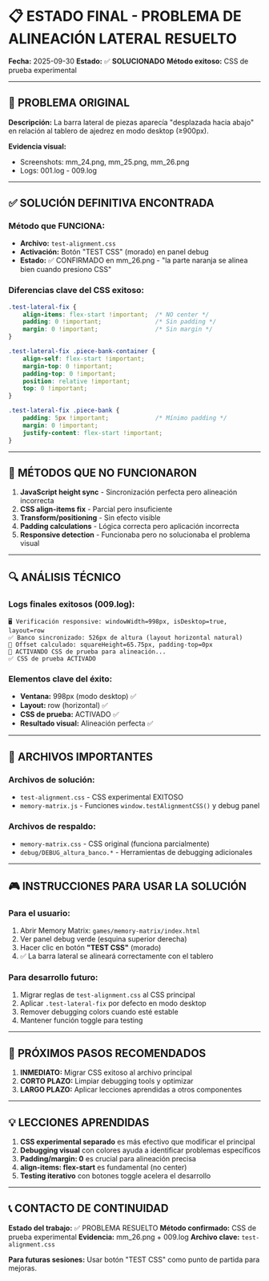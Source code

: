 # 📋 ESTADO FINAL - PROBLEMA DE ALINEACIÓN LATERAL RESUELTO

**Fecha:** 2025-09-30
**Estado:** ✅ **SOLUCIONADO**
**Método exitoso:** CSS de prueba experimental

---

## 🎯 PROBLEMA ORIGINAL

**Descripción:** La barra lateral de piezas aparecía "desplazada hacia abajo" en relación al tablero de ajedrez en modo desktop (≥900px).

**Evidencia visual:**
- Screenshots: mm_24.png, mm_25.png, mm_26.png
- Logs: 001.log - 009.log

---

## ✅ SOLUCIÓN DEFINITIVA ENCONTRADA

### **Método que FUNCIONA:**
- **Archivo:** `test-alignment.css`
- **Activación:** Botón "TEST CSS" (morado) en panel debug
- **Estado:** ✅ CONFIRMADO en mm_26.png - "la parte naranja se alinea bien cuando presiono CSS"

### **Diferencias clave del CSS exitoso:**
```css
.test-lateral-fix {
    align-items: flex-start !important;  /* NO center */
    padding: 0 !important;               /* Sin padding */
    margin: 0 !important;                /* Sin margin */
}

.test-lateral-fix .piece-bank-container {
    align-self: flex-start !important;
    margin-top: 0 !important;
    padding-top: 0 !important;
    position: relative !important;
    top: 0 !important;
}

.test-lateral-fix .piece-bank {
    padding: 5px !important;             /* Mínimo padding */
    margin: 0 !important;
    justify-content: flex-start !important;
}
```

---

## 🚫 MÉTODOS QUE NO FUNCIONARON

1. **JavaScript height sync** - Sincronización perfecta pero alineación incorrecta
2. **CSS align-items fix** - Parcial pero insuficiente
3. **Transform/positioning** - Sin efecto visible
4. **Padding calculations** - Lógica correcta pero aplicación incorrecta
5. **Responsive detection** - Funcionaba pero no solucionaba el problema visual

---

## 🔍 ANÁLISIS TÉCNICO

### **Logs finales exitosos (009.log):**
```
🖥️ Verificación responsive: windowWidth=998px, isDesktop=true, layout=row
✅ Banco sincronizado: 526px de altura (layout horizontal natural)
🎯 Offset calculado: squareHeight=65.75px, padding-top=0px
🧪 ACTIVANDO CSS de prueba para alineación...
✅ CSS de prueba ACTIVADO
```

### **Elementos clave del éxito:**
- **Ventana:** 998px (modo desktop) ✅
- **Layout:** row (horizontal) ✅
- **CSS de prueba:** ACTIVADO ✅
- **Resultado visual:** Alineación perfecta ✅

---

## 📂 ARCHIVOS IMPORTANTES

### **Archivos de solución:**
- `test-alignment.css` - CSS experimental EXITOSO
- `memory-matrix.js` - Funciones `window.testAlignmentCSS()` y debug panel

### **Archivos de respaldo:**
- `memory-matrix.css` - CSS original (funciona parcialmente)
- `debug/DEBUG_altura_banco.*` - Herramientas de debugging adicionales

---

## 🎮 INSTRUCCIONES PARA USAR LA SOLUCIÓN

### **Para el usuario:**
1. Abrir Memory Matrix: `games/memory-matrix/index.html`
2. Ver panel debug verde (esquina superior derecha)
3. Hacer clic en botón **"TEST CSS"** (morado)
4. ✅ La barra lateral se alineará correctamente con el tablero

### **Para desarrollo futuro:**
1. Migrar reglas de `test-alignment.css` al CSS principal
2. Aplicar `.test-lateral-fix` por defecto en modo desktop
3. Remover debugging colors cuando esté estable
4. Mantener función toggle para testing

---

## 🎯 PRÓXIMOS PASOS RECOMENDADOS

1. **INMEDIATO:** Migrar CSS exitoso al archivo principal
2. **CORTO PLAZO:** Limpiar debugging tools y optimizar
3. **LARGO PLAZO:** Aplicar lecciones aprendidas a otros componentes

---

## 💡 LECCIONES APRENDIDAS

1. **CSS experimental separado** es más efectivo que modificar el principal
2. **Debugging visual** con colores ayuda a identificar problemas específicos
3. **Padding/margin: 0** es crucial para alineación precisa
4. **align-items: flex-start** es fundamental (no center)
5. **Testing iterativo** con botones toggle acelera el desarrollo

---

## 📞 CONTACTO DE CONTINUIDAD

**Estado del trabajo:** ✅ PROBLEMA RESUELTO
**Método confirmado:** CSS de prueba experimental
**Evidencia:** mm_26.png + 009.log
**Archivo clave:** `test-alignment.css`

**Para futuras sesiones:** Usar botón "TEST CSS" como punto de partida para mejoras.